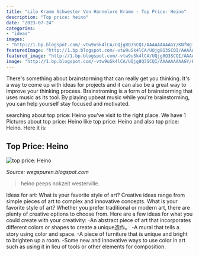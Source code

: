 ```yaml
---
title: "Lilo Kramm Schwester Von Hannelore Kramm - Top Price: Heino"
description: "Top price: heino"
date: "2023-07-24"
categories:
- "ideas"
images:
- "http://1.bp.blogspot.com/-vtw9uSk4lCA/UQjg8Q3SCQI/AAAAAAAAAGY/KNfWgT98kic/s400/Heino.jpg"
featuredImage: "http://1.bp.blogspot.com/-vtw9uSk4lCA/UQjg8Q3SCQI/AAAAAAAAAGY/KNfWgT98kic/s400/Heino.jpg"
featured_image: "http://1.bp.blogspot.com/-vtw9uSk4lCA/UQjg8Q3SCQI/AAAAAAAAAGY/KNfWgT98kic/s400/Heino.jpg"
image: "http://1.bp.blogspot.com/-vtw9uSk4lCA/UQjg8Q3SCQI/AAAAAAAAAGY/KNfWgT98kic/s400/Heino.jpg"
---
```



There's something about brainstorming that can really get you thinking. It's a way to come up with ideas for projects and it can also be a great way to improve your thinking process. Brainstroming is a form of brainstorming that uses music as its tool. By playing upbeat music while you're brainstorming, you can help yourself stay focused and motivated.

	

		
searching about top price: Heino you've visit to the right place. We have 1 Pictures about top price: Heino like top price: Heino and also top price: Heino. Here it is:
		
    
## Top Price: Heino

<img loading=lazy src="http://1.bp.blogspot.com/-vtw9uSk4lCA/UQjg8Q3SCQI/AAAAAAAAAGY/KNfWgT98kic/s400/Heino.jpg" onerror="this.onerror=null;this.src='https://tse2.mm.bing.net/th?id=OIP.iQqa5jZYqlg0dftAbErkpQAAAA&amp;pid=15.1';" alt="top price: Heino">

_Source: wegspuren.blogspot.com_

>heino peeps nokzeit westerville. 

	

Ideas for art: What is your favorite style of art?
Creative ideas range from simple pieces of art to complex and innovative concepts. What is your favorite style of art? Whether you prefer traditional or modern art, there are plenty of creative options to choose from. Here are a few ideas for what you could create with your creativity: 
-An abstract piece of art that incorporates different colors or shapes to create a unique造作。
-A mural that tells a story using color and space.
-A piece of furniture that is unique and bright to brighten up a room.
-Some new and innovative ways to use color in art such as using it in lieu of tools or other elements for composition.

